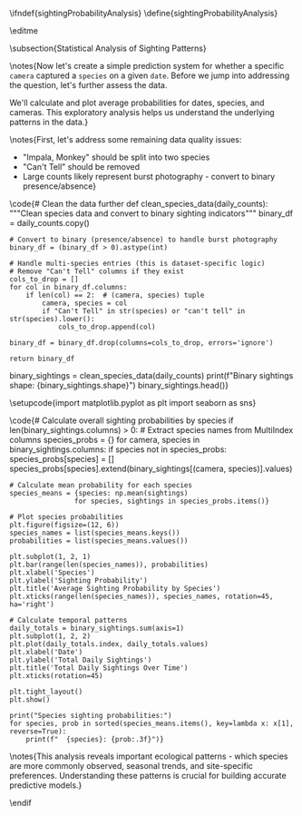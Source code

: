 \ifndef{sightingProbabilityAnalysis}
\define{sightingProbabilityAnalysis}

\editme

\subsection{Statistical Analysis of Sighting Patterns}

\notes{Now let's create a simple prediction system for whether a specific `camera` captured a `species` on a given `date`. Before we jump into addressing the question, let's further assess the data. 

We'll calculate and plot average probabilities for dates, species, and cameras. This exploratory analysis helps us understand the underlying patterns in the data.}

\notes{First, let's address some remaining data quality issues:
- "Impala, Monkey" should be split into two species
- "Can't Tell" should be removed
- Large counts likely represent burst photography - convert to binary presence/absence}

\code{# Clean the data further
def clean_species_data(daily_counts):
    """Clean species data and convert to binary sighting indicators"""
    binary_df = daily_counts.copy()
    
    # Convert to binary (presence/absence) to handle burst photography
    binary_df = (binary_df > 0).astype(int)
    
    # Handle multi-species entries (this is dataset-specific logic)
    # Remove "Can't Tell" columns if they exist
    cols_to_drop = []
    for col in binary_df.columns:
        if len(col) == 2:  # (camera, species) tuple
            camera, species = col
            if "Can't Tell" in str(species) or "can't tell" in str(species).lower():
                cols_to_drop.append(col)
    
    binary_df = binary_df.drop(columns=cols_to_drop, errors='ignore')
    
    return binary_df

binary_sightings = clean_species_data(daily_counts)
print(f"Binary sightings shape: {binary_sightings.shape}")
binary_sightings.head()}

\setupcode{import matplotlib.pyplot as plt
import seaborn as sns}

\code{# Calculate overall sighting probabilities by species
if len(binary_sightings.columns) > 0:
    # Extract species names from MultiIndex columns
    species_probs = {}
    for camera, species in binary_sightings.columns:
        if species not in species_probs:
            species_probs[species] = []
        species_probs[species].extend(binary_sightings[(camera, species)].values)
    
    # Calculate mean probability for each species
    species_means = {species: np.mean(sightings) 
                    for species, sightings in species_probs.items()}
    
    # Plot species probabilities
    plt.figure(figsize=(12, 6))
    species_names = list(species_means.keys())
    probabilities = list(species_means.values())
    
    plt.subplot(1, 2, 1)
    plt.bar(range(len(species_names)), probabilities)
    plt.xlabel('Species')
    plt.ylabel('Sighting Probability')
    plt.title('Average Sighting Probability by Species')
    plt.xticks(range(len(species_names)), species_names, rotation=45, ha='right')
    
    # Calculate temporal patterns
    daily_totals = binary_sightings.sum(axis=1)
    plt.subplot(1, 2, 2)
    plt.plot(daily_totals.index, daily_totals.values)
    plt.xlabel('Date')
    plt.ylabel('Total Daily Sightings')
    plt.title('Total Daily Sightings Over Time')
    plt.xticks(rotation=45)
    
    plt.tight_layout()
    plt.show()
    
    print("Species sighting probabilities:")
    for species, prob in sorted(species_means.items(), key=lambda x: x[1], reverse=True):
        print(f"  {species}: {prob:.3f}")}

\notes{This analysis reveals important ecological patterns - which species are more commonly observed, seasonal trends, and site-specific preferences. Understanding these patterns is crucial for building accurate predictive models.}

\endif
